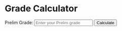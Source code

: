 <!DOCTYPE html>
<html lang="en">
<head>
    <meta charset="UTF-8">
    <meta name="viewport" content="width=device-width, initial-scale=1.0">
    <title>Grade Calculator</title>
    <style>

body {
            font-family: Arial, sans-serif;
            margin: 0; 
            height: 100vh; 
            display: flex;
            justify-content: center;
            align-items: center;
            background-color: beige; 
        }

   
 .container {
            background-color: white; 
            padding: 20px;          
            border-radius: 10px;     
            box-shadow: 0 0 10px rgba(0, 0, 0, 0.1); 
            max-width: 500px;      
            width: 100%;             
            box-sizing: border-box;
        }

h1 {
            color: #333;
        }

 input, button {
            margin: 10px 0;
            padding: 5px;
            width: 100%;            
            box-sizing: border-box;   
        }

.message {
            margin-top: 20px;
            font-weight: bold;
        }
    </style>
</head>
<body>
<div class="container">
        <h1>Grade Calculator</h1>

<form id="gradeForm">
            <label>Prelim Grade:</label>
            <input type="text" id="prelim" placeholder="Enter your Prelim grade">
            <button>Calculate</button>
        </form>

<div id="resultMessage" class="message"></div>
    </div>

<script>
        document.getElementById('gradeForm').onsubmit = function(event) {
            event.preventDefault();

            var prelimGrade = parseFloat(document.getElementById('prelim').value);
            var message = "";

            if (isNaN(prelimGrade) || prelimGrade < 0 || prelimGrade > 100) {
                message = "Please enter a valid grade between 0 and 100.";
            } else if (prelimGrade >= 90) {
                message = "You've already passed with a Prelim grade of " + prelimGrade + ". You are also qualified for Dean's Lister!";
            } else if (prelimGrade >= 60 && prelimGrade < 90) {
                var requiredMidterm = ((75 - (prelimGrade * 0.2)) / 0.8) * 0.3;
                var requiredFinal = ((75 - (prelimGrade * 0.2)) / 0.8) * 0.5;

                message = "To pass, you need at least " + requiredMidterm.toFixed(2) + " in Midterms and " + requiredFinal.toFixed(2) + " in Finals.";
            } else if (prelimGrade < 60) {
                message = "Unfortunately, with a Prelim grade of " + prelimGrade + ", it is difficult to pass.";
            }

            document.getElementById('resultMessage').innerText = message;
        };
    </script>

</body>
</html>
